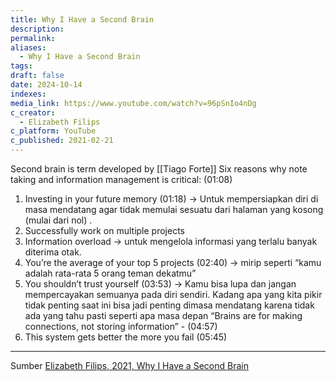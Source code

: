 ```yaml
---
title: Why I Have a Second Brain
description: 
permalink: 
aliases:
  - Why I Have a Second Brain
tags: 
draft: false
date: 2024-10-14
indexes: 
media_link: https://www.youtube.com/watch?v=96pSnIo4nDg
c_creator:
  - Elizabeth Filips
c_platform: YouTube
c_published: 2021-02-21
---
```

Second brain is term developed by [[Tiago Forte]]
Six reasons why note taking and information management is critical: (01:08)
1. Investing in your future memory (01:18) → Untuk mempersiapkan diri di masa mendatang agar tidak memulai sesuatu dari halaman yang kosong (mulai dari nol) .
2. Successfully work on multiple projects
3. Information overload → untuk mengelola informasi yang terlalu banyak diterima otak.
4. You’re the average of your top 5 projects (02:40) → mirip seperti “kamu adalah rata-rata 5 orang teman dekatmu” 
5. You shouldn’t trust yourself (03:53) → Kamu bisa lupa dan jangan mempercayakan semuanya pada diri sendiri. Kadang apa yang kita pikir tidak penting saat ini bisa jadi penting dimasa mendatang karena tidak ada yang tahu pasti seperti apa masa depan 
   “Brains are for making connections, not storing information” - (04:57)
6. This system gets better the more you fail (05:45)




---
Sumber [Elizabeth Filips, 2021, Why I Have a Second Brain](https://www.youtube.com/watch?v=96pSnIo4nDg)